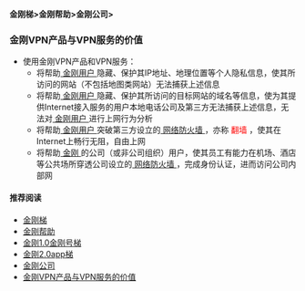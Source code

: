 #### 金刚梯>金刚帮助>金刚公司>
### 金刚VPN产品与VPN服务的价值

- 使用金刚VPN产品和VPN服务：
  - 将帮助[ 金刚用户 ](https://github.com/a2zitpro/web/blob/master/kkuser.md)隐藏、保护其IP地址、地理位置等个人隐私信息，使其所访问的网站（不包括地图类网站）无法捕获上述信息
  - 将帮助[ 金刚用户 ](https://github.com/a2zitpro/web/blob/master/kkuser.md)隐藏、保护其所访问的目标网站的域名等信息，使为其提供Internet接入服务的用户本地电话公司及第三方无法捕获上述信息，无法对[ 金刚用户 ](https://a2zitpro.github.io/web/kkuser)进行上网行为分析
  - 将帮助[ 金刚用户 ](https://github.com/a2zitpro/web/blob/master/kkuser.md)突破第三方设立的[ 网络防火墙 ](https://github.com/a2zitpro/web/blob/master/firewall.md)，亦称<font color="Red"> 翻墙 </font>，使其在Internet上畅行无阻，自由上网
  - 将帮助[ 金刚 ](https://github.com/a2zitpro/web/blob/master/a2zitpro.md)的公司（或非公司组织）用户，使其员工有能力在机场、酒店等公共场所穿透公司设立的[ 网络防火墙 ](https://github.com/a2zitpro/web/blob/master/firewall.md)，完成身份认证，进而访问公司内部网

#### 推荐阅读

- [金刚梯](https://github.com/a2zitpro/web/blob/master/dlb.md)
- [金刚帮助](https://github.com/a2zitpro/web/blob/master/list_helpkkvpn.md)
- [金刚1.0金刚号梯](https://github.com/a2zitpro/web/blob/master/list_helpkkvpn1.0.md)
- [金刚2.0app梯](https://github.com/a2zitpro/web/blob/master/list_helpkkvpn2.0.md)
- [金刚公司](https://github.com/a2zitpro/web/blob/master/list_a2zitpro.md)
- [金刚VPN产品与VPN服务的价值](https://github.com/a2zitpro/web/blob/master/valueofkkproducts&services.md)

